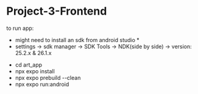# Project-3-Frontend
to run app:
* might need to install an sdk from android studio *
* settings -> sdk manager -> SDK Tools -> NDK(side by side) -> version: 25.2.x & 26.1.x 
- cd art_app
- npx expo install
- npx expo prebuild --clean 
- npx expo run:android
